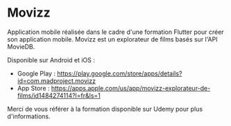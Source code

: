 # Movizz

Application mobile réalisée dans le cadre d'une formation Flutter pour créer son application mobile.
Movizz est un explorateur de films basés sur l'API MovieDB.

Disponible sur Android et iOS :
- Google Play : https://play.google.com/store/apps/details?id=com.madproject.movizz
- App Store : https://apps.apple.com/us/app/movizz-explorateur-de-films/id1484274114?l=fr&ls=1

Merci de vous référer à la formation disponible sur Udemy pour plus d'informations.
